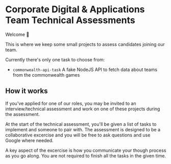 # Corporate Digital & Applications Team Technical Assessments

Welcome 👋

This is where we keep some small projects to assess candidates joining our team.

Currently there's only one task to choose from:

- `commonwealth-api-task` A fake NodeJS API to fetch data about teams from the commonwealth games

## How it works

If you've applied for one of our roles, you may be invited to an interview/technical assessment and work on one of these projects during the assessment.

At the start of the technical assessment, you'll be given a list of tasks to implement and someone to pair with. The assessment is designed to be a collaborative excercise and you will be free to ask questions and use Google where needed.

A key aspect of the excercise is how you communicate your though process as you go along. You are not required to finish all the tasks in the given time.
